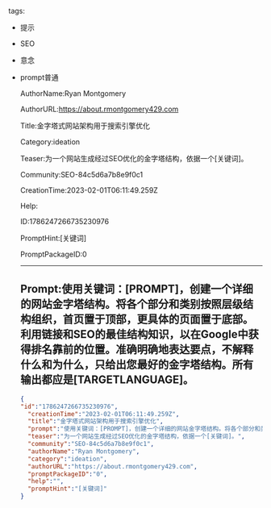   tags: 
- 提示
- SEO
- 意念
- prompt普通

  AuthorName:Ryan Montgomery

  AuthorURL:https://about.rmontgomery429.com

  Title:金字塔式网站架构用于搜索引擎优化

  Category:ideation

  Teaser:为一个网站生成经过SEO优化的金字塔结构，依据一个[关键词]。

  Community:SEO-84c5d6a7b8e9f0c1

  CreationTime:2023-02-01T06:11:49.259Z

  Help:

  ID:1786247266735230976

  PromptHint:[关键词]

  PromptPackageID:0

  ---

  ## Prompt:使用关键词：[PROMPT]，创建一个详细的网站金字塔结构。将各个部分和类别按照层级结构组织，首页置于顶部，更具体的页面置于底部。利用链接和SEO的最佳结构知识，以在Google中获得排名靠前的位置。准确明确地表达要点，不解释什么和为什么，只给出您最好的金字塔结构。所有输出都应是[TARGETLANGUAGE]。

  ```json
  {
  "id":"1786247266735230976",
    "creationTime":"2023-02-01T06:11:49.259Z",
    "title":"金字塔式网站架构用于搜索引擎优化",
    "prompt":"使用关键词：[PROMPT]，创建一个详细的网站金字塔结构。将各个部分和类别按照层级结构组织，首页置于顶部，更具体的页面置于底部。利用链接和SEO的最佳结构知识，以在Google中获得排名靠前的位置。准确明确地表达要点，不解释什么和为什么，只给出您最好的金字塔结构。所有输出都应是[TARGETLANGUAGE]。",
    "teaser":"为一个网站生成经过SEO优化的金字塔结构，依据一个[关键词]。",
    "community":"SEO-84c5d6a7b8e9f0c1",
    "authorName":"Ryan Montgomery",
    "category":"ideation",
    "authorURL":"https://about.rmontgomery429.com",
    "promptPackageID":"0",
    "help":"",
    "promptHint":"[关键词]"
  }
  ```
